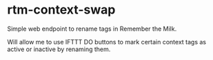 # rtm-context-swap

Simple web endpoint to rename tags in Remember the Milk.

Will allow me to use IFTTT DO buttons to mark certain context tags as active or inactive by renaming them.
